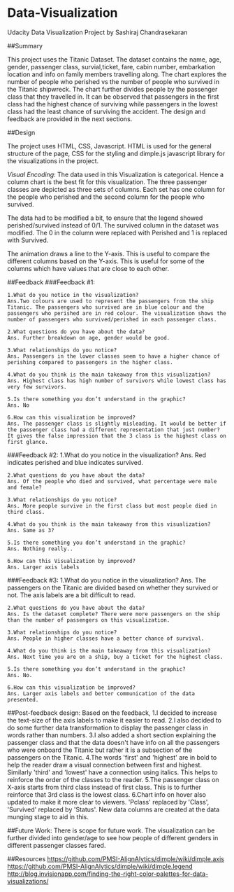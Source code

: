 # Data-Visualization
Udacity Data Visualization Project by Sashiraj Chandrasekaran

##Summary

This project uses the Titanic Dataset. The dataset contains the name, age, gender, passenger class, survial,ticket, fare, cabin number, embarkation location and info on family members travelling along. The chart explores the number of people who perished vs the number of people who survived in the Titanic shipwreck. The chart further divides people by the passenger class that they travelled in. It can be observed that passengers in the first class had the highest chance of surviving while passengers in the lowest class had the least chance of surviving the accident. The design and feedback are provided in the next sections.


##Design

The project uses HTML, CSS, Javascript. HTML is used for the general structure of the page, CSS for the styling and dimple.js javascript library for the visualizations in the project.

*Visual Encoding:*
The data used in this Visualization is categorical. Hence a column chart is the best fit for this visualization. The three passenger classes are depicted as three sets of columns. Each set has one column for the people who perished and the second column for the people who survived.

The data had to be modified a bit, to ensure that the legend showed perished/survived instead of 0/1. The survived column in the dataset was modified. The 0 in the column were replaced with Perished and 1 is replaced with Survived.

The animation draws a line to the Y-axis. This is useful to compare the different columns based on the Y-axis. This is useful for some of the columns which have values that are close to each other.


##Feedback
###Feedback #1:

    1.What do you notice in the visualization?
    Ans.Two colours are used to represent the passengers from the ship Titanic. The passengers who survived are in blue colour and the passengers who perished are in red colour. The visualization shows the number of passengers who survived/perished in each passenger class.

    2.What questions do you have about the data?
    Ans. Further breakdown on age, gender would be good.

    3.What relationships do you notice?
    Ans. Passengers in the lower classes seem to have a higher chance of perishing compared to passengers in the higher class.

    4.What do you think is the main takeaway from this visualization?
    Ans. Highest class has high number of survivors while lowest class has very few survivors.

    5.Is there something you don’t understand in the graphic?
    Ans. No

    6.How can this visualization be improved?
    Ans. The passenger class is slightly misleading. It would be better if the passenger class had a different representation that just number? It gives the false impression that the 3 class is the highest class on first glance.

###Feedback #2:
    1.What do you notice in the visualization?
    Ans. Red indicates perished and blue indicates survived.

    2.What questions do you have about the data?
    Ans. Of the people who died and survived, what percentage were male and female?

    3.What relationships do you notice?
    Ans. More people survive in the first class but most people died in third class.

    4.What do you think is the main takeaway from this visualization?
    Ans. Same as 3?

    5.Is there something you don’t understand in the graphic?
    Ans. Nothing really..

    6.How can this Visualization by improved?
    Ans. Larger axis labels

###Feedback #3:
    1.What do you notice in the visualization?
    Ans. The passengers on the Titanic are divided based on whether they survived or not. The axis labels are a bit difficult to read.

    2.What questions do you have about the data?
    Ans. Is the dataset complete? There were more passengers on the ship than the number of passengers on this visualization.

    3.What relationships do you notice?
    Ans. People in higher classes have a better chance of survival.

    4.What do you think is the main takeaway from this visualization?
    Ans. Next time you are on a ship, buy a ticket for the highest class.

    5.Is there something you don’t understand in the graphic?
    Ans. No.

    6.How can this visualization be improved?
    Ans. Larger axis labels and better communication of the data presented.

##Post-feedback design:
    Based on the feedback,
    1.I decided to increase the text-size of the axis labels to make it easier to read.
    2.I also decided to do some further data transformation to display the passenger class in words rather than numbers.
    3.I also added a short section explaining the passenger class and that the data doesn't have info on all the passengers who were onboard the Titanic but rather it is a subsection of the passengers on the Titanic.
    4.The words 'first' and 'highest' are in bold to help the reader draw a visual connection between first and highest. Similarly 'third' and 'lowest' have a connection using italics. This helps to reinforce the order of the classes to the reader.
    5.The passenger class on X-axis starts from third class instead of first class. This is to further reinforce that 3rd class is the lowest class.
    6.Chart info on hover also updated to make it more clear to viewers. 'Pclass' replaced by 'Class', 'Survived' replaced by 'Status'. New data columns are created at the data munging stage to aid in this.

##Future Work:
    There is scope for future work. The visualization can be further divided into gender/age to see how people of different genders in different passenger classes fared.

##Resources
https://github.com/PMSI-AlignAlytics/dimple/wiki/dimple.axis
https://github.com/PMSI-AlignAlytics/dimple/wiki/dimple.legend
http://blog.invisionapp.com/finding-the-right-color-palettes-for-data-visualizations/
